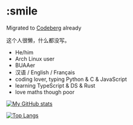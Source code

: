 # :smile
Migrated to [Codeberg](https://codeberg.org/zzzsy) already

这个人很懒，什么都没写。

+ He/him
+ Arch Linux user
+ BUAAer
+ 汉语 / English / Français
+ coding lover, typing Python & C & JavaScript
+ learning TypeScript & DS & Rust
+ love maths though poor


[![My GitHub stats](https://github-readme-stats.vercel.app/api?username=zzzsyyy&show_icons=true)](https://github.com/zzzsyyy)

[![Top Langs](https://github-readme-stats.vercel.app/api/top-langs/?username=zzzsyyy&layout=compact&hide=HTML)](https://github.com/zzzsyyy?tab=repositories)

